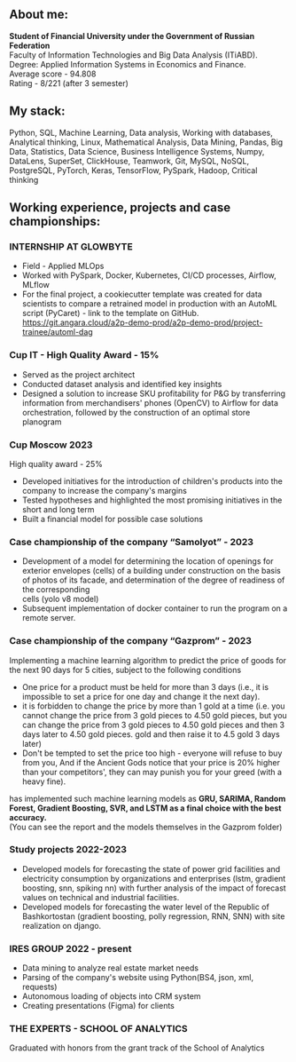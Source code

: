 ## About me:

**Student of Financial University under the Government of Russian Federation**  
Faculty of Information Technologies and Big Data Analysis (ITiABD).     
Degree: Applied Information Systems in Economics and Finance.  
Average score - 94.808  
Rating - 8/221 (after 3 semester)

## My stack:

Python, SQL, Machine Learning, Data analysis, Working with databases, Analytical thinking, Linux, Mathematical Analysis,
Data Mining, Pandas, Big Data, Statistics, Data Science, Business Intelligence Systems, Numpy, DataLens, SuperSet,
ClickHouse, Teamwork, Git, MySQL, NoSQL, PostgreSQL, PyTorch, Keras, TensorFlow, PySpark, Hadoop, Critical thinking

## Working experience, projects and case championships:

### INTERNSHIP AT GLOWBYTE
- Field - Applied MLOps
- Worked with PySpark, Docker, Kubernetes, CI/CD processes, Airflow, MLflow
- For the final project, a cookiecutter template was created for data scientists to compare a retrained model in production with an AutoML script (PyCaret) - link to the template on GitHub.
https://git.angara.cloud/a2p-demo-prod/a2p-demo-prod/project-trainee/automl-dag

### Cup IT - High Quality Award - 15%
- Served as the project architect
- Conducted dataset analysis and identified key insights
- Designed a solution to increase SKU profitability for P&G by transferring information from merchandisers' phones (OpenCV) to Airflow for data orchestration, followed by the construction of an optimal store planogram

### Cup Moscow 2023

High quality award - 25%

- Developed initiatives for the introduction of children's products into the company to increase the company's margins
- Tested hypotheses and highlighted the most promising initiatives in the short and long term
- Built a financial model for possible case solutions

### Case championship of the company “Samolyot” - 2023

- Development of a model for determining the location of openings for exterior envelopes (cells)
  of a building under construction on the basis of photos of its facade, and determination of the degree of readiness of
  the corresponding   
  cells (yolo v8 model)
- Subsequent implementation of docker container to run the program on a remote server.

### Case championship of the company “Gazprom” - 2023

Implementing a machine learning algorithm to predict the price of goods for the next 90 days for 5 cities, subject to
the following conditions

- One price for a product must be held for more than 3 days (i.e., it is impossible to
  set a price for one day and change it the next day).
- it is forbidden to change the price by more than 1 gold at a time (i.e. you cannot
  change the price from 3 gold pieces to 4.50 gold pieces, but you can change the price from 3 gold pieces to 4.50 gold
  pieces and then 3 days later to 4.50 gold pieces.
  gold and then raise it to 4.5 gold 3 days later)
- Don't be tempted to set the price too high - everyone will refuse to buy from you,
  And if the Ancient Gods notice that your price is 20% higher than your competitors', they can
  may punish you for your greed (with a heavy fine).

has implemented such machine learning models as **GRU, SARIMA, Random Forest, Gradient Boosting, SVR, and LSTM as a final
choice with the best accuracy.**   
(You can see the report and the models themselves in the Gazprom folder)

### Study projects 2022-2023

- Developed models for forecasting the state of power grid facilities and
  electricity consumption by organizations and enterprises (lstm, gradient
  boosting, snn, spiking nn) with further analysis of the impact of forecast
  values on technical and industrial facilities.
- Developed models for forecasting the water level of the Republic of
  Bashkortostan (gradient boosting, polly regression, RNN, SNN) with site
  realization on django.

### IRES GROUP 2022 - present

- Data mining to analyze real estate market needs
- Parsing of the company's website using Python(BS4, json, xml, requests)
- Autonomous loading of objects into CRM system
- Creating presentations (Figma) for clients

### THE EXPERTS - SCHOOL OF ANALYTICS
Graduated with honors from the grant track of the School of Analytics

